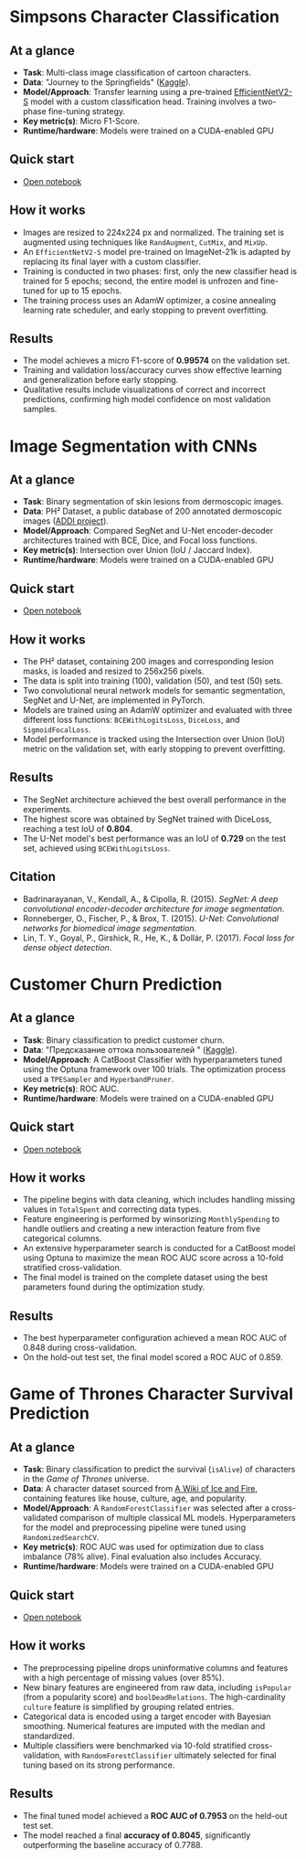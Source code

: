 # Simpsons Character Classification

## At a glance
*   **Task**: Multi-class image classification of cartoon characters.
*   **Data**: "Journey to the Springfields" ([Kaggle](https://www.kaggle.com/competitions/journey-springfield)).
*   **Model/Approach**: Transfer learning using a pre-trained [EfficientNetV2-S](https://huggingface.co/timm/tf_efficientnetv2_s.in21k_ft_in1k) model with a custom classification head. Training involves a two-phase fine-tuning strategy.
*   **Key metric(s)**: Micro F1-Score.
*   **Runtime/hardware**: Models were trained on a CUDA-enabled GPU

## Quick start
*   [Open notebook](./dl_cv_classification_simpsons/main.ipynb)

## How it works
*   Images are resized to 224x224 px and normalized. The training set is augmented using techniques like `RandAugment`, `CutMix`, and `MixUp`.
*   An `EfficientNetV2-S` model pre-trained on ImageNet-21k is adapted by replacing its final layer with a custom classifier.
*   Training is conducted in two phases: first, only the new classifier head is trained for 5 epochs; second, the entire model is unfrozen and fine-tuned for up to 15 epochs.
*   The training process uses an AdamW optimizer, a cosine annealing learning rate scheduler, and early stopping to prevent overfitting.

## Results
*   The model achieves a micro F1-score of **0.99574** on the validation set.
*   Training and validation loss/accuracy curves show effective learning and generalization before early stopping.
*   Qualitative results include visualizations of correct and incorrect predictions, confirming high model confidence on most validation samples.

# Image Segmentation with CNNs

## At a glance
*   **Task**: Binary segmentation of skin lesions from dermoscopic images.
*   **Data**: PH² Dataset, a public database of 200 annotated dermoscopic images ([ADDI project](https://www.fc.up.pt/addi/ph2%20database.html)).
*   **Model/Approach**: Compared SegNet and U-Net encoder-decoder architectures trained with BCE, Dice, and Focal loss functions.
*   **Key metric(s)**: Intersection over Union (IoU / Jaccard Index).
*   **Runtime/hardware**: Models were trained on a CUDA-enabled GPU

## Quick start
*   [Open notebook](./dl_semantic_segmentation_medical/main.ipynb)

## How it works
*   The PH² dataset, containing 200 images and corresponding lesion masks, is loaded and resized to 256x256 pixels.
*   The data is split into training (100), validation (50), and test (50) sets.
*   Two convolutional neural network models for semantic segmentation, SegNet and U-Net, are implemented in PyTorch.
*   Models are trained using an AdamW optimizer and evaluated with three different loss functions: `BCEWithLogitsLoss`, `DiceLoss`, and `SigmoidFocalLoss`.
*   Model performance is tracked using the Intersection over Union (IoU) metric on the validation set, with early stopping to prevent overfitting.

## Results
*   The SegNet architecture achieved the best overall performance in the experiments.
*   The highest score was obtained by SegNet trained with DiceLoss, reaching a test IoU of **0.804**.
*   The U-Net model's best performance was an IoU of **0.729** on the test set, achieved using `BCEWithLogitsLoss`.

## Citation
*   Badrinarayanan, V., Kendall, A., & Cipolla, R. (2015). *SegNet: A deep convolutional encoder-decoder architecture for image segmentation*.
*   Ronneberger, O., Fischer, P., & Brox, T. (2015). *U-Net: Convolutional networks for biomedical image segmentation*.
*   Lin, T. Y., Goyal, P., Girshick, R., He, K., & Dollár, P. (2017). *Focal loss for dense object detection*.

# Customer Churn Prediction

## At a glance
*   **Task**: Binary classification to predict customer churn.
*   **Data**: "Предсказание оттока пользователей " ([Kaggle](https://www.kaggle.com/c/advanced-dls-spring-2021/)).
*   **Model/Approach**: A CatBoost Classifier with hyperparameters tuned using the Optuna framework over 100 trials. The optimization process used a `TPESampler` and `HyperbandPruner`.
*   **Key metric(s)**: ROC AUC.
*   **Runtime/hardware**: Models were trained on a CUDA-enabled GPU

## Quick start
*   [Open notebook](./ml_classification_churn/main.ipynb)

## How it works
*   The pipeline begins with data cleaning, which includes handling missing values in `TotalSpent` and correcting data types.
*   Feature engineering is performed by winsorizing `MonthlySpending` to handle outliers and creating a new interaction feature from five categorical columns.
*   An extensive hyperparameter search is conducted for a CatBoost model using Optuna to maximize the mean ROC AUC score across a 10-fold stratified cross-validation.
*   The final model is trained on the complete dataset using the best parameters found during the optimization study.

## Results
*   The best hyperparameter configuration achieved a mean ROC AUC of 0.848 during cross-validation.
*   On the hold-out test set, the final model scored a ROC AUC of 0.859.

# Game of Thrones Character Survival Prediction

## At a glance
*   **Task**: Binary classification to predict the survival (`isAlive`) of characters in the *Game of Thrones* universe.
*   **Data**: A character dataset sourced from [A Wiki of Ice and Fire](http://awoiaf.westeros.org/), containing features like house, culture, age, and popularity.
*   **Model/Approach**: A `RandomForestClassifier` was selected after a cross-validated comparison of multiple classical ML models. Hyperparameters for the model and preprocessing pipeline were tuned using `RandomizedSearchCV`.
*   **Key metric(s)**: ROC AUC was used for optimization due to class imbalance (78% alive). Final evaluation also includes Accuracy.
*   **Runtime/hardware**: Models were trained on a CUDA-enabled GPU

## Quick start
*   [Open notebook](./ml_classification_game_of_thrones/main.ipynb)

## How it works
*   The preprocessing pipeline drops uninformative columns and features with a high percentage of missing values (over 85%).
*   New binary features are engineered from raw data, including `isPopular` (from a popularity score) and `boolDeadRelations`. The high-cardinality `culture` feature is simplified by grouping related entries.
*   Categorical data is encoded using a target encoder with Bayesian smoothing. Numerical features are imputed with the median and standardized.
*   Multiple classifiers were benchmarked via 10-fold stratified cross-validation, with `RandomForestClassifier` ultimately selected for final tuning based on its strong performance.

## Results
*   The final tuned model achieved a **ROC AUC of 0.7953** on the held-out test set.
*   The model reached a final **accuracy of 0.8045**, significantly outperforming the baseline accuracy of 0.7788.

<!-- [← Back to Showcase](./README.md) -->
